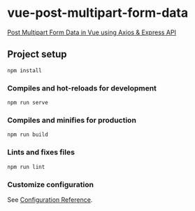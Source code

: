 # vue-post-multipart-form-data

[Post Multipart Form Data in Vue using Axios & Express API](https://www.positronx.io/vue-js-post-multipart-form-data-using-axios-express-api/)


## Project setup
```
npm install
```

### Compiles and hot-reloads for development
```
npm run serve
```

### Compiles and minifies for production
```
npm run build
```

### Lints and fixes files
```
npm run lint
```

### Customize configuration
See [Configuration Reference](https://cli.vuejs.org/config/).
